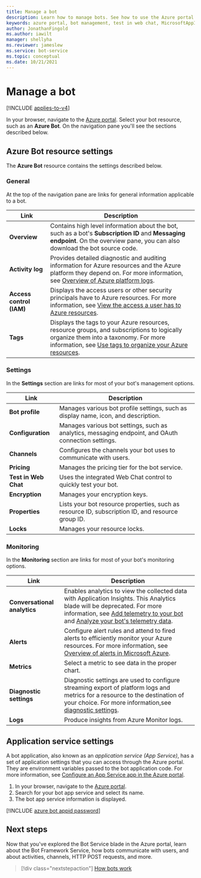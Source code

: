 ```yaml
---
title: Manage a bot
description: Learn how to manage bots. See how to use the Azure portal to find information on activity logs, build options, debug settings, and other properties.
keywords: azure portal, bot management, test in web chat, MicrosoftAppID, MicrosoftAppPassword, application settings
author: JonathanFingold
ms.author: iawilt
manager: shellyha
ms.reviewer: jameslew
ms.service: bot-service
ms.topic: conceptual
ms.date: 10/21/2021
---
```


# Manage a bot

[!INCLUDE [applies-to-v4](includes/applies-to-v4-current.md)]

In your browser, navigate to the [Azure portal](https://ms.portal.azure.com/). Select your bot resource, such as an **Azure Bot**. On the navigation pane you'll see the sections described below.

## Azure Bot resource settings

The **Azure Bot** resource contains the settings described below.

### General

At the top of the navigation pane are links for general information applicable to a bot.

| Link | Description |
|--|--|
| **Overview** | Contains high level information about the bot, such as a bot's **Subscription ID** and **Messaging endpoint**. On the overview pane, you can also download the bot source code. |
| **Activity log** | Provides detailed diagnostic and auditing information for Azure resources and the Azure platform they depend on. For more information, see [Overview of Azure platform logs](/azure/azure-monitor/platform/platform-logs-overview). |
| **Access control (IAM)** | Displays the access users or other security principals have to Azure resources. For more information, see [View the access a user has to Azure resources](/azure/role-based-access-control/check-access). |
| **Tags** | Displays the tags to your Azure resources, resource groups, and subscriptions to logically organize them into a taxonomy. For more information, see [Use tags to organize your Azure resources](/azure/azure-resource-manager/management/tag-resources). |

### Settings

In the **Settings** section are links for most of your bot's management options.

| Link | Description |
|--|--|
| **Bot profile** | Manages various bot profile settings, such as display name, icon, and description. |
| **Configuration** | Manages various bot settings, such as analytics, messaging endpoint, and OAuth connection settings. |
| **Channels** | Configures the channels your bot uses to communicate with users. |
| **Pricing** | Manages the pricing tier for the bot service. |
| **Test in Web Chat** | Uses the integrated Web Chat control to quickly test your bot. |
| **Encryption** | Manages your encryption keys. |
| **Properties** | Lists your bot resource properties, such as resource ID, subscription ID, and resource group ID. |
| **Locks** | Manages your resource locks. |

### Monitoring

In the **Monitoring** section are links for most of your bot's monitoring options.

| Link | Description |
|--|--|
| **Conversational analytics** | Enables analytics to view the collected data with Application Insights. This Analytics blade will be deprecated. For more information, see [Add telemetry to your bot](/azure/bot-service/bot-builder-telemetry?view=azure-bot-service-4.0&tabs=csharp&WT.mc_id=Portal-Microsoft_Azure_BotService&preserve-view=true) and [Analyze your bot's telemetry data](/azure/bot-service/bot-builder-telemetry-analytics-queries?view=azure-bot-service-4.0&WT.mc_id=Portal-Microsoft_Azure_BotService&preserve-view=true). |
| **Alerts** | Configure alert rules and attend to fired alerts to efficiently monitor your Azure resources. For more information, see [Overview of alerts in Microsoft Azure](/azure/azure-monitor/alerts/alerts-overview?toc=%2Fazure%2Fazure-monitor%2Ftoc.json). |
| **Metrics** | Select a metric to see data in the proper chart. |
| **Diagnostic settings** | Diagnostic settings are used to configure streaming export of platform logs and metrics for a resource to the destination of your choice. For more information,see [diagnostic settings](/azure/azure-monitor/essentials/diagnostic-settings?WT.mc_id=Portal-Microsoft_Azure_Monitoring&tabs=CMD). |
| **Logs** | Produce insights from Azure Monitor logs. |

## Application service settings

A bot application, also known as an *application service (App Service)*, has a set of application settings that you can access through the Azure portal. They are environment variables passed to the bot application code. For more information, see [Configure an App Service app in the Azure portal](/azure/app-service/configure-common).

1. In your browser, navigate to the [Azure portal](https://ms.portal.azure.com/).
1. Search for your bot app service and select its name.
1. The bot app service information is displayed.

[!INCLUDE [azure bot appid password](includes/authentication/azure-bot-appid-password.md)]

## Next steps

Now that you've explored the Bot Service blade in the Azure portal, learn about the Bot Framework Service, how bots communicate with users, and about activities, channels, HTTP POST requests, and more.

> [!div class="nextstepaction"]
> [How bots work](v4sdk/bot-builder-basics.md)

